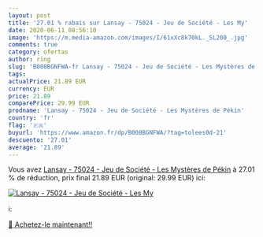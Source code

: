 ```yaml
---
layout: post
title: '27.01 % rabais sur Lansay - 75024 - Jeu de Société - Les My'
date: 2020-06-11 08:56:10
image: 'https://m.media-amazon.com/images/I/61xXc8k70kL._SL200_.jpg'
comments: true
category: ofertas
author: ring
slug: 'B008BGNFWA-fr Lansay - 75024 - Jeu de Société - Les Mystères de Pékin'
tags: 
actualPrice: 21.89 EUR
currency: EUR
price: 21.89
comparePrice: 29.99 EUR
prodname: 'Lansay - 75024 - Jeu de Société - Les Mystères de Pékin'
country: 'fr'
flag: '🇫🇷'
buyurl: 'https://www.amazon.fr/dp/B008BGNFWA/?tag=tolees0d-21'
descuento: '27.01'
average: '21.89'
---
```


Vous avez [Lansay - 75024 - Jeu de Société - Les Mystères de Pékin](https://www.amazon.fr/dp/B008BGNFWA/?tag=tolees0d-21)  à  27.01 % de réduction, prix final  21.89 EUR (original: 29.99 EUR) ici:

[![Lansay - 75024 - Jeu de Société - Les My](https://m.media-amazon.com/images/I/61xXc8k70kL._SL200_.jpg)](https://www.amazon.fr/dp/B008BGNFWA/?tag=tolees0d-21)

ℹ️:


[🛒 Achetez-le maintenant!!](https://www.amazon.fr/dp/B008BGNFWA/?tag=tolees0d-21)
